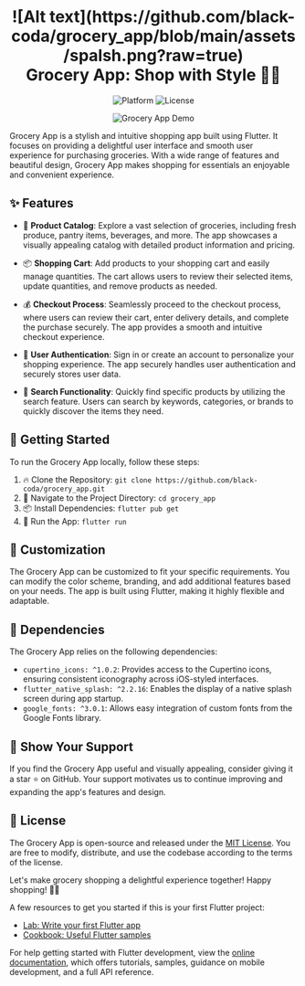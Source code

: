 <h1 align="center">
  ![Alt text](https://github.com/black-coda/grocery_app/blob/main/assets/spalsh.png?raw=true)
  <br>
  Grocery App: Shop with Style 🛒✨
</h1>

<p align="center">
  <img src="https://img.shields.io/badge/platform-flutter-blue.svg" alt="Platform">
  <img src="https://img.shields.io/badge/license-MIT-green.svg" alt="License">
</p>

<p align="center">
  <img src="grocery_app_demo.gif" alt="Grocery App Demo">
</p>

Grocery App is a stylish and intuitive shopping app built using Flutter. It focuses on providing a delightful user interface and smooth user experience for purchasing groceries. With a wide range of features and beautiful design, Grocery App makes shopping for essentials an enjoyable and convenient experience.

## ✨ Features

- 🛒 **Product Catalog**: Explore a vast selection of groceries, including fresh produce, pantry items, beverages, and more. The app showcases a visually appealing catalog with detailed product information and pricing.

- 📦 **Shopping Cart**: Add products to your shopping cart and easily manage quantities. The cart allows users to review their selected items, update quantities, and remove products as needed.

- 💰 **Checkout Process**: Seamlessly proceed to the checkout process, where users can review their cart, enter delivery details, and complete the purchase securely. The app provides a smooth and intuitive checkout experience.

- 🌟 **User Authentication**: Sign in or create an account to personalize your shopping experience. The app securely handles user authentication and securely stores user data.

- 🎯 **Search Functionality**: Quickly find specific products by utilizing the search feature. Users can search by keywords, categories, or brands to quickly discover the items they need.

## 🚀 Getting Started

To run the Grocery App locally, follow these steps:

1. 🔥 Clone the Repository: `git clone https://github.com/black-coda/grocery_app.git`
2. 🚀 Navigate to the Project Directory: `cd grocery_app`
3. 📦 Install Dependencies: `flutter pub get`
4. 🚀 Run the App: `flutter run`

## 🎨 Customization

The Grocery App can be customized to fit your specific requirements. You can modify the color scheme, branding, and add additional features based on your needs. The app is built using Flutter, making it highly flexible and adaptable.

## 📄 Dependencies

The Grocery App relies on the following dependencies:

- `cupertino_icons: ^1.0.2`: Provides access to the Cupertino icons, ensuring consistent iconography across iOS-styled interfaces.
- `flutter_native_splash: ^2.2.16`: Enables the display of a native splash screen during app startup.
- `google_fonts: ^3.0.1`: Allows easy integration of custom fonts from the Google Fonts library.

## 🌟 Show Your Support

If you find the Grocery App useful and visually appealing, consider giving it a star ⭐️ on GitHub. Your support motivates us to continue improving and expanding the app's features and design.

## 📝 License

The Grocery App is open-source and released under the [MIT License](LICENSE). You are free to modify, distribute, and use the codebase according to the terms of the license.

Let's make grocery shopping a delightful experience together! Happy shopping! 🛒✨


A few resources to get you started if this is your first Flutter project:

- [Lab: Write your first Flutter app](https://docs.flutter.dev/get-started/codelab)
- [Cookbook: Useful Flutter samples](https://docs.flutter.dev/cookbook)

For help getting started with Flutter development, view the
[online documentation](https://docs.flutter.dev/), which offers tutorials,
samples, guidance on mobile development, and a full API reference.
